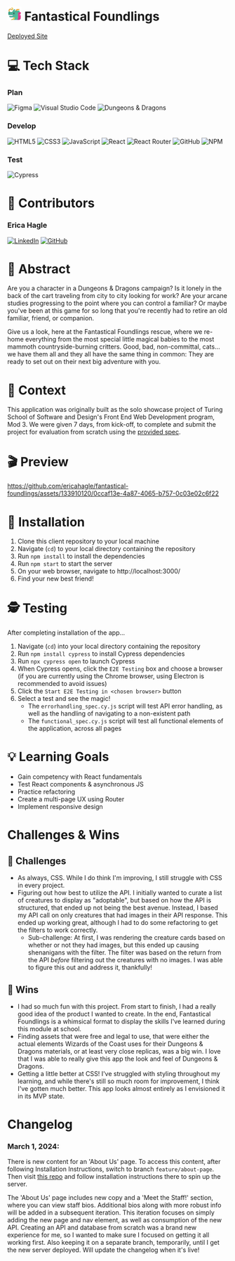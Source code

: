 # <img src='public/favicon.png'> Fantastical Foundlings

[Deployed Site](https://fantastical-foundlings.vercel.app/)

# 💻 Tech Stack
### Plan
![Figma](https://img.shields.io/badge/figma-%23F24E1E.svg?style=for-the-badge&logo=figma&logoColor=white)
![Visual Studio Code](https://img.shields.io/badge/Visual%20Studio%20Code-0078d7.svg?style=for-the-badge&logo=visual-studio-code&logoColor=white)
![Dungeons & Dragons](https://img.shields.io/badge/Dungeons%20&%20Dragons-ED1C24.svg?style=for-the-badge&logo=dungeonsanddragons&logoColor=white)

### Develop
![HTML5](https://img.shields.io/badge/html5-%23E34F26.svg?style=for-the-badge&logo=html5&logoColor=white)
![CSS3](https://img.shields.io/badge/css3-%231572B6.svg?style=for-the-badge&logo=css3&logoColor=white)
![JavaScript](https://img.shields.io/badge/javascript-%23323330.svg?style=for-the-badge&logo=javascript&logoColor=%23F7DF1E)
![React](https://img.shields.io/badge/React-20232A?style=for-the-badge&logo=react&logoColor=61DAFB)
![React Router](https://img.shields.io/badge/React_Router-CA4245?style=for-the-badge&logo=react-router&logoColor=white)
![GitHub](https://img.shields.io/badge/github-%23121011.svg?style=for-the-badge&logo=github&logoColor=white)
![NPM](https://img.shields.io/badge/NPM-%23CB3837.svg?style=for-the-badge&logo=npm&logoColor=white)

### Test
![Cypress](https://img.shields.io/badge/Cypress-17202C?logo=cypress&logoColor=fff&style=for-the-badge)

# 🧠 Contributors
### Erica Hagle
[![LinkedIn][linkedin-shield]][linkedin-url-eh] 
[![GitHub][github-shield-eh]][github-url-eh]

# 💭 Abstract
Are you a character in a Dungeons & Dragons campaign? Is it lonely in the back of the cart traveling from city to city looking for work? Are your arcane studies progressing to the point where you can control a familiar? Or maybe you've been at this game for so long that you're recently had to retire an old familiar, friend, or companion.

Give us a look, here at the Fantastical Foundlings rescue, where we re-home everything from the most special little magical babies to the most mammoth countryside-burning critters. Good, bad, non-committal, cats… we have them all and they all have the same thing in common: They are ready to set out on their next big adventure with you.  

# 📝 Context
This application was originally built as the solo showcase project of Turing School of Software and Design's Front End Web Development program, Mod 3. We were given 7 days, from kick-off, to complete and submit the project for evaluation from scratch using the [provided spec](https://frontend.turing.edu/projects/module-3/showcase.html).

# 🎬 Preview
https://github.com/ericahagle/fantastical-foundlings/assets/133910120/0ccaf13e-4a87-4065-b757-0c03e02c6f22

# 🔧 Installation
1. Clone this client repository to your local machine
2. Navigate (`cd`) to your local directory containing the repository
3. Run `npm install` to install the dependencies
4. Run `npm start` to start the server
5. On your web browser, navigate to http://localhost:3000/
6. Find your new best friend!

# 🕵️ Testing
After completing installation of the app...

1. Navigate (`cd`) into your local directory containing the repository
2. Run `npm install cypress` to install Cypress dependencies
3. Run `npx cypress open` to launch Cypress
4. When Cypress opens, click the `E2E Testing` box and choose a browser (if you are currently using the Chrome browser, using Electron is recommended to avoid issues)
5. Click the `Start E2E Testing in <chosen browser>` button
6. Select a test and see the magic!
    - The `errorhandling_spec.cy.js` script will test API error handling, as well as the handling of navigating to a non-existent path
    - The `functional_spec.cy.js` script will test all functional elements of the application, across all pages

# 💡 Learning Goals
- Gain competency with React fundamentals
- Test React components & asynchronous JS
- Practice refactoring
- Create a multi-page UX using Router
- Implement responsive design

# Challenges & Wins
## 🚧 Challenges
- As always, CSS. While I do think I'm improving, I still struggle with CSS in every project. 
- Figuring out how best to utilize the API. I initially wanted to curate a list of creatures to display as "adoptable", but based on how the API is structured, that ended up not being the best avenue. Instead, I based my API call on only creatures that had images in their API response. This ended up working great, although I had to do some refactoring to get the filters to work correctly. 
  - Sub-challenge: At first, I was rendering the creature cards based on whether or not they had images, but this ended up causing shenanigans with the filter. The filter was based on the return from the API _before_ filtering out the creatures with no images. I was able to figure this out and address it, thankfully!

## 🌟 Wins
- I had so much fun with this project. From start to finish, I had a really good idea of the product I wanted to create. In the end, Fantastical Foundlings is a whimsical format to display the skills I've learned during this module at school.
- Finding assets that were free and legal to use, that were either the actual elements Wizards of the Coast uses for their Dungeons & Dragons materials, or at least very close replicas, was a big win. I love that I was able to really give this app the look and feel of Dungeons & Dragons.
- Getting a little better at CSS! I've struggled with styling throughout my learning, and while there's still so much room for improvement, I think I've gotten much better. This app looks almost entirely as I envisioned it in its MVP state.

<!-- New Content for Capstone P2 -->
# Changelog 
### March 1, 2024:
There is new content for an 'About Us' page. To access this content, after following Installation Instructions, switch to branch `feature/about-page`. Then visit [this repo](https://github.com/ericahagle/fantastical-foundlings-server) and follow installation instructions there to spin up the server.

The 'About Us' page includes new copy and a 'Meet the Staff!' section, where you can view staff bios. Additional bios along with more robust info will be added in a subsequent iteration. This iteration focuses on simply adding the new page and nav element, as well as consumption of the new API. Creating an API and database from scratch was a brand new experience for me, so I wanted to make sure I focused on getting it all working first. Also keeping it on a separate branch, temporarily, until I get the new server deployed. Will update the changelog when it's live!

<!-- GitHub & LinkedIn Shields and URLs -->
[github-shield-eh]: https://img.shields.io/badge/GitHub-black.svg?style=for-the-badge&logo=github
[github-url-eh]: https://github.com/ericahagle
[linkedin-shield]: https://img.shields.io/badge/-LinkedIn-black.svg?style=for-the-badge&logo=linkedin&colorB=555
[linkedin-url-eh]: https://www.linkedin.com/in/ericahagle